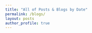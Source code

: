 ```yaml
---
title: "All of Posts & Blogs by Date"
permalink: /blogs/
layout: posts
author_profile: true
---
```

